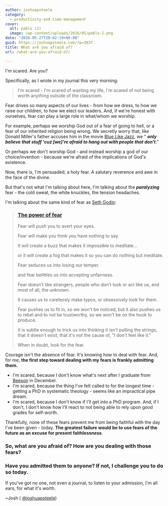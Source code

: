 ```yaml
---
author: joshuapsteele
category:
  - productivity-and-time-management
cover:
  alt: pablo (2)
  image: /wp-content/uploads/2016/05/pablo-2.png
date: "2016-05-27T20:02:19+00:00"
guid: https://joshuapsteele.com/?p=3837
title: What are you afraid of?
url: /what-are-you-afraid-of/

---
```

I'm scared. Are you?

Specifically, as I wrote in my journal this very morning:

> I'm scared - I'm scared of wasting my life, I'm scared of not being worth anything outside of the classroom.

Fear drives so many aspects of our lives - from how we dress, to how we raise our children, to how we elect our leaders. And, if we're honest with ourselves, fear can play a large role in what/whom we worship.

For example, perhaps we worship God out of a fear of going to hell, or a fear of our inherited religion being wrong. We secretly worry that, like Donald Miller's father accuses him in the movie [Blue Like Jazz](http://www.imdb.com/title/tt1758575/quotes?item=qt1678309), we " _**only believe that stuff 'cuz \[we\]'re afraid to hang out with people that don't**_."

Or perhaps we don't worship God - and instead worship a god of our choice/invention - because we're afraid of the implications of God's existence.

Now, there is, I'm persuaded, a holy fear. A salutary reverence and awe in the face of the divine.

But that's not what I'm talking about here, I'm talking about the _**paralyzing**_ fear - the cold sweat, the white knuckles, the tension headaches.

I'm talking about the same kind of fear as [Seth Godin](http://sethgodin.typepad.com/seths_blog/2015/10/the-power-of-fear.html):

> ### [The power of fear](http://sethgodin.typepad.com/seths_blog/2015/10/the-power-of-fear.html)
>
> Fear will push you to avert your eyes.
>
> Fear will make you think you have nothing to say.
>
> It will create a buzz that makes it impossible to meditate...
>
> or it will create a fog that makes it so you can do nothing but meditate.
>
> Fear seduces us into losing our temper.
>
> and fear belittles us into accepting unfairness.
>
> Fear doesn't like strangers, people who don't look or act like us, and most of all, the unknown.
>
> It causes us to carelessly make typos, or obsessively look for them.
>
> Fear pushes us to fit in, so we won't be noticed, but it also pushes us to rebel and to not be trustworthy, so we won't be on the hook to produce.
>
> It is subtle enough to trick us into thinking it isn't pulling the strings, that it doesn't exist, that it's not the cause of, "I don't feel like it."
>
> When in doubt, look for the fear.

Courage isn't the absence of fear. It's knowing how to deal with fear. And, for me, **the first step toward dealing with my fears is frankly admitting them.**

- I'm scared, because I don't know what's next after I graduate from [Beeson](http://www.beesondivinity.com/) in December.
- I'm scared, because the thing I've felt called to for the longest time - getting a PhD in systematic theology - seems like an impractical pipe dream.
- I'm scared, because I don't know if I'll get into a PhD program. And, if I don't, I don't know how I'll react to not being able to rely upon good grades for self-worth.

Thankfully, none of these fears prevent me from being faithful with the day I've been given - today. **The greatest failure would be to use fears of the future as an excuse for present faithlessness**.

### So, what are you afraid of? How are you dealing with those fears?

### Have you admitted them to anyone? If not, I challenge you to do so today.

If you've got no one, not even a journal, to listen to your admission, I'm all ears, for what it's worth.

~Josh ( [@joshuapsteele](https://twitter.com/joshuapsteele))
